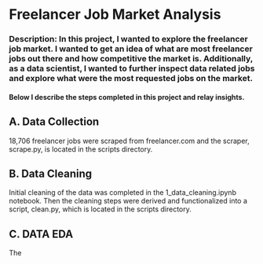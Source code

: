 # Freelancer Job Market Analysis

### **Description**: In this project, I wanted to explore the freelancer job market. I wanted to get an idea of what are most freelancer jobs out there and how competitive the market is. Additionally, as a data scientist, I wanted to further inspect data related jobs and explore what were the most requested jobs on the market.

#### Below I describe the steps completed in this project and relay insights. 

## A. Data Collection
18,706 freelancer jobs were scraped from freelancer.com and the scraper, scrape.py, is located in the scripts directory.

## B. Data Cleaning
Initial cleaning of the data was completed in the 1_data_cleaning.ipynb notebook. Then the cleaning steps were derived and functionalized into a script, clean.py, which is located in the scripts directory.

## C. DATA EDA
The 